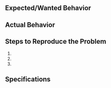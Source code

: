 ## Expected/Wanted Behavior


## Actual Behavior


## Steps to Reproduce the Problem

  1.
  2.
  3.

## Specifications


